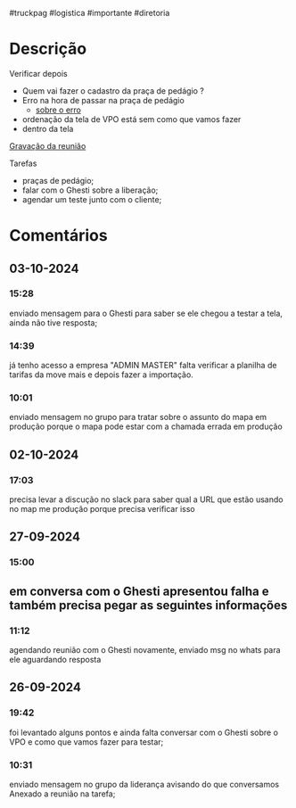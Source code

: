 #truckpag #logistica #importante #diretoria 
# Descrição
Verificar depois
- Quem vai fazer o cadastro da praça de pedágio ?
- Erro na hora de passar na praça de pedágio
	- [sobre o erro](https://truckpag.slack.com/archives/C047MBCSK63/p1725656837322289?thread_ts=1721147396.393929&cid=C047MBCSK63)
- ordenação da tela de VPO está sem como que vamos fazer 
- dentro da tela 

[Gravação da reunião](https://app.read.ai/analytics/meetings/01J8Q6DCBT1QJ4534VS1DVX5FQ?utm_source=sendgrid&utm_medium=email&utm_campaign=pcp_meeting_recap&utm_content=view_report)

Tarefas 
- praças de pedágio; 
- falar com o Ghesti sobre a liberação; 
- agendar um teste junto com o cliente; 
# Comentários
## 03-10-2024
### 15:28
enviado mensagem para o Ghesti para saber se ele chegou a testar a tela, ainda não tive resposta; 
### 14:39 
já tenho acesso a empresa "ADMIN MASTER"
falta verificar a planilha de tarifas da move mais e depois fazer a importação. 
### 10:01
enviado mensagem no grupo para tratar sobre o assunto do mapa em produção porque o mapa pode estar com a chamada errada em produção
## 02-10-2024
### 17:03
precisa levar a discução no slack para saber qual a URL que estão usando no map me produção porque precisa verificar isso
## 27-09-2024
### 15:00
em conversa com o Ghesti apresentou falha e também precisa pegar as seguintes informações
- 
### 11:12
agendando reunião com o Ghesti novamente, enviado msg no whats para ele aguardando resposta 
## 26-09-2024
### 19:42
foi levantado alguns pontos e ainda falta conversar com o Ghesti sobre o VPO e como que vamos fazer para testar; 
### 10:31
enviado mensagem no grupo da liderança avisando do que conversamos
Anexado a reunião na tarefa; 

